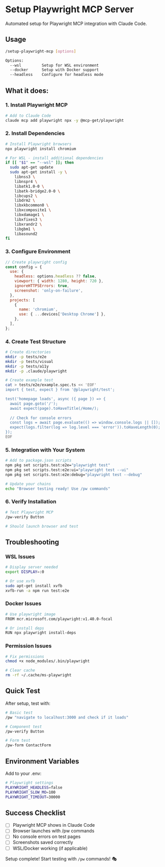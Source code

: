 # Setup Playwright MCP Server

Automated setup for Playwright MCP integration with Claude Code.

## Usage
```bash
/setup-playwright-mcp [options]

Options:
  --wsl         Setup for WSL environment
  --docker      Setup with Docker support
  --headless    Configure for headless mode
```

## What it does:

### 1. Install Playwright MCP
```bash
# Add to Claude Code
claude mcp add playwright npx -y @mcp-get/playwright
```

### 2. Install Dependencies
```bash
# Install Playwright browsers
npx playwright install chromium

# For WSL - install additional dependencies
if [[ "$1" == "--wsl" ]]; then
  sudo apt-get update
  sudo apt-get install -y \
    libnss3 \
    libnspr4 \
    libatk1.0-0 \
    libatk-bridge2.0-0 \
    libcups2 \
    libdrm2 \
    libxkbcommon0 \
    libxcomposite1 \
    libxdamage1 \
    libxfixes3 \
    libxrandr2 \
    libgbm1 \
    libasound2
fi
```

### 3. Configure Environment
```javascript
// Create playwright config
const config = {
  use: {
    headless: options.headless ?? false,
    viewport: { width: 1280, height: 720 },
    ignoreHTTPSErrors: true,
    screenshot: 'only-on-failure',
  },
  projects: [
    {
      name: 'chromium',
      use: { ...devices['Desktop Chrome'] },
    },
  ],
};
```

### 4. Create Test Structure
```bash
# Create directories
mkdir -p tests/e2e
mkdir -p tests/visual
mkdir -p tests/a11y
mkdir -p .claude/playwright

# Create example test
cat > tests/e2e/example.spec.ts << 'EOF'
import { test, expect } from '@playwright/test';

test('homepage loads', async ({ page }) => {
  await page.goto('/');
  await expect(page).toHaveTitle(/Home/);
  
  // Check for console errors
  const logs = await page.evaluate(() => window.console.logs || []);
  expect(logs.filter(log => log.level === 'error')).toHaveLength(0);
});
EOF
```

### 5. Integration with Your System
```bash
# Add to package.json scripts
npm pkg set scripts.test:e2e="playwright test"
npm pkg set scripts.test:e2e:ui="playwright test --ui"
npm pkg set scripts.test:e2e:debug="playwright test --debug"

# Update your chains
echo "Browser testing ready! Use /pw commands"
```

### 6. Verify Installation
```bash
# Test Playwright MCP
/pw-verify Button

# Should launch browser and test
```

## Troubleshooting

### WSL Issues
```bash
# Display server needed
export DISPLAY=:0

# Or use xvfb
sudo apt-get install xvfb
xvfb-run -a npm run test:e2e
```

### Docker Issues
```bash
# Use playwright image
FROM mcr.microsoft.com/playwright:v1.40.0-focal

# Or install deps
RUN npx playwright install-deps
```

### Permission Issues
```bash
# Fix permissions
chmod +x node_modules/.bin/playwright

# Clear cache
rm -rf ~/.cache/ms-playwright
```

## Quick Test

After setup, test with:
```bash
# Basic test
/pw "navigate to localhost:3000 and check if it loads"

# Component test
/pw-verify Button

# Form test
/pw-form ContactForm
```

## Environment Variables

Add to your .env:
```bash
# Playwright settings
PLAYWRIGHT_HEADLESS=false
PLAYWRIGHT_SLOW_MO=100
PLAYWRIGHT_TIMEOUT=30000
```

## Success Checklist
- [ ] Playwright MCP shows in Claude Code
- [ ] Browser launches with /pw commands
- [ ] No console errors on test pages
- [ ] Screenshots saved correctly
- [ ] WSL/Docker working (if applicable)

Setup complete! Start testing with `/pw` commands! 🎭
